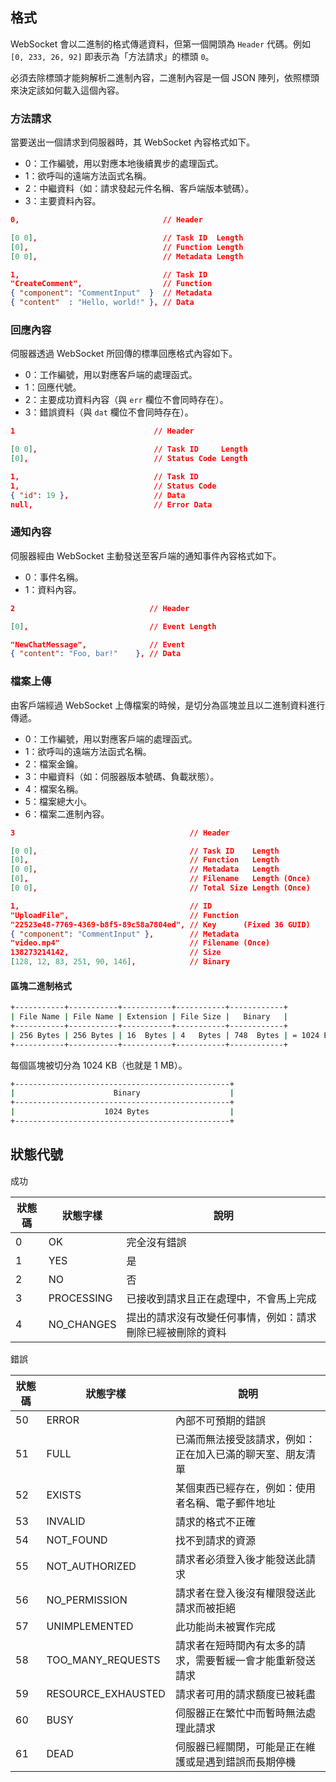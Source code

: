 ## 格式

WebSocket 會以二進制的格式傳遞資料，但第一個開頭為 `Header` 代碼。例如 `[0, 233, 26, 92]` 即表示為「方法請求」的標頭 `0`。

必須去除標頭才能夠解析二進制內容，二進制內容是一個 JSON 陣列，依照標頭來決定該如何載入這個內容。

### 方法請求

當要送出一個請求到伺服器時，其 WebSocket 內容格式如下。

- 0：工作編號，用以對應本地後續異步的處理函式。
- 1：欲呼叫的遠端方法函式名稱。
- 2：中繼資料（如：請求發起元件名稱、客戶端版本號碼）。
- 3：主要資料內容。

```json
0,                                // Header

[0 0],                            // Task ID  Length
[0],                              // Function Length
[0 0],                            // Metadata Length

1,                                // Task ID
"CreateComment",                  // Function
{ "component": "CommentInput"  }  // Metadata
{ "content"  : "Hello, world!" }, // Data
```

### 回應內容

伺服器透過 WebSocket 所回傳的標準回應格式內容如下。

- 0：工作編號，用以對應客戶端的處理函式。
- 1：回應代號。
- 2：主要成功資料內容（與 `err` 欄位不會同時存在）。
- 3：錯誤資料（與 `dat` 欄位不會同時存在）。

```json
1                               // Header

[0 0],                          // Task ID     Length
[0],                            // Status Code Length

1,                              // Task ID
1,                              // Status Code
{ "id": 19 },                   // Data
null,                           // Error Data
```

### 通知內容

伺服器經由 WebSocket 主動發送至客戶端的通知事件內容格式如下。

- 0：事件名稱。
- 1：資料內容。

```json
2                              // Header

[0],                           // Event Length

"NewChatMessage",              // Event
{ "content": "Foo, bar!"    }, // Data
```

### 檔案上傳

由客戶端經過 WebSocket 上傳檔案的時候，是切分為區塊並且以二進制資料進行傳遞。

- 0：工作編號，用以對應客戶端的處理函式。
- 1：欲呼叫的遠端方法函式名稱。
- 2：檔案金鑰。
- 3：中繼資料（如：伺服器版本號碼、負載狀態）。
- 4：檔案名稱。
- 5：檔案總大小。
- 6：檔案二進制內容。

```json
3                                       // Header

[0 0],                                  // Task ID    Length
[0],                                    // Function   Length
[0 0],                                  // Metadata   Length
[0],                                    // Filename   Length (Once)
[0 0],                                  // Total Size Length (Once)

1,                                      // ID
"UploadFile",                           // Function
"22523e48-7769-4369-b8f5-89c58a7804ed", // Key      (Fixed 36 GUID)
{ "component": "CommentInput" },        // Metadata
"video.mp4"                             // Filename (Once)
138273214142,                           // Size
[128, 12, 83, 251, 90, 146],            // Binary
```

#### 區塊二進制格式

```bash
+-----------+-----------+-----------+-----------+------------+
| File Name | File Name | Extension | File Size |   Binary   |
+-----------+-----------+-----------+-----------+------------+
| 256 Bytes | 256 Bytes | 16  Bytes | 4   Bytes | 748  Bytes | = 1024 Bytes
+-----------+-----------+-----------+-----------+------------+
```

每個區塊被切分為 1024 KB（也就是 1 MB）。

```bash
+------------------------------------------------+
|                      Binary                    |
+------------------------------------------------+
|                    1024 Bytes                  |
+------------------------------------------------+
```

## 狀態代號

成功

| 狀態碼 | 狀態字樣   | 說明                                                       |
| ------ | ---------- | ---------------------------------------------------------- |
| 0      | OK         | 完全沒有錯誤                                               |
| 1      | YES        | 是                                                         |
| 2      | NO         | 否                                                         |
| 3      | PROCESSING | 已接收到請求且正在處理中，不會馬上完成                     |
| 4      | NO_CHANGES | 提出的請求沒有改變任何事情，例如：請求刪除已經被刪除的資料 |

錯誤

| 狀態碼 | 狀態字樣           | 說明                                                       |
| ------ | ------------------ | ---------------------------------------------------------- |
| 50     | ERROR              | 內部不可預期的錯誤                                         |
| 51     | FULL               | 已滿而無法接受該請求，例如：正在加入已滿的聊天室、朋友清單 |
| 52     | EXISTS             | 某個東西已經存在，例如：使用者名稱、電子郵件地址           |
| 53     | INVALID            | 請求的格式不正確                                           |
| 54     | NOT_FOUND          | 找不到請求的資源                                           |
| 55     | NOT_AUTHORIZED     | 請求者必須登入後才能發送此請求                             |
| 56     | NO_PERMISSION      | 請求者在登入後沒有權限發送此請求而被拒絕                   |
| 57     | UNIMPLEMENTED      | 此功能尚未被實作完成                                       |
| 58     | TOO_MANY_REQUESTS  | 請求者在短時間內有太多的請求，需要暫緩一會才能重新發送請求 |
| 59     | RESOURCE_EXHAUSTED | 請求者可用的請求額度已被耗盡                               |
| 60     | BUSY               | 伺服器正在繁忙中而暫時無法處理此請求                       |
| 61     | DEAD               | 伺服器已經關閉，可能是正在維護或是遇到錯誤而長期停機       |
